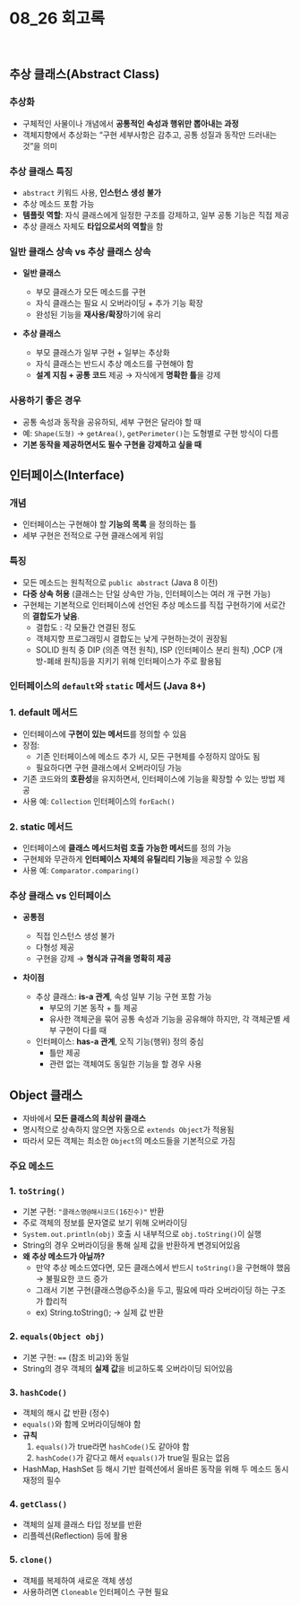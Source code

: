 # 08_26 회고록

<br>

## 추상 클래스(Abstract Class)

### 추상화
- 구체적인 사물이나 개념에서 **공통적인 속성과 행위만 뽑아내는 과정**
- 객체지향에서 추상화는 “구현 세부사항은 감추고, 공통 성질과 동작만 드러내는 것”을 의미

### 추상 클래스 특징
- `abstract` 키워드 사용, **인스턴스 생성 불가**
- 추상 메소드 포함 가능
- **템플릿 역할**: 자식 클래스에게 일정한 구조를 강제하고, 일부 공통 기능은 직접 제공
- 추상 클래스 자체도 **타입으로서의 역할**을 함

### 일반 클래스 상속 vs 추상 클래스 상속
- **일반 클래스**
  - 부모 클래스가 모든 메소드를 구현
  - 자식 클래스는 필요 시 오버라이딩 + 추가 기능 확장
  - 완성된 기능을 **재사용/확장**하기에 유리

- **추상 클래스**
  - 부모 클래스가 일부 구현 + 일부는 추상화
  - 자식 클래스는 반드시 추상 메소드를 구현해야 함
  - **설계 지침 + 공통 코드** 제공 → 자식에게 **명확한 틀**을 강제

### 사용하기 좋은 경우
- 공통 속성과 동작을 공유하되, 세부 구현은 달라야 할 때
- 예: `Shape(도형)` → `getArea()`, `getPerimeter()`는 도형별로 구현 방식이 다름
- **기본 동작을 제공하면서도 필수 구현을 강제하고 싶을 때**


## 인터페이스(Interface)

### 개념
- 인터페이스는 구현해야 할 **기능의 목록** 을 정의하는 틀
- 세부 구현은 전적으로 구현 클래스에게 위임

### 특징
- 모든 메소드는 원칙적으로 `public abstract` (Java 8 이전)
- **다중 상속 허용** (클래스는 단일 상속만 가능, 인터페이스는 여러 개 구현 가능)
- 구현체는 기본적으로 인터페이스에 선언된 추상 메소드를 직접 구현하기에 서로간의 **결합도가 낮음**.
    - 결합도 : 각 모듈간 연결된 정도
    - 객체지향 프로그래밍시 결합도는 낮게 구현하는것이 권장됨
    - SOLID 원칙 중 DIP (의존 역전 원칙), ISP (인터페이스 분리 원칙) ,OCP (개방-폐쇄 원칙)등을 지키기 위해 인터페이스가 주로 활용됨


### 인터페이스의 `default`와 `static` 메서드 (Java 8+)

### 1. default 메서드
- 인터페이스에 **구현이 있는 메서드**를 정의할 수 있음
- 장점:
  - 기존 인터페이스에 메소드 추가 시, 모든 구현체를 수정하지 않아도 됨  
  - 필요하다면 구현 클래스에서 오버라이딩 가능
- 기존 코드와의 **호환성**을 유지하면서, 인터페이스에 기능을 확장할 수 있는 방법 제공
- 사용 예: `Collection` 인터페이스의 `forEach()`

### 2. static 메서드
- 인터페이스에 **클래스 메서드처럼 호출 가능한 메서드**를 정의 가능
- 구현체와 무관하게 **인터페이스 자체의 유틸리티 기능**을 제공할 수 있음
- 사용 예: `Comparator.comparing()`


### 추상 클래스 vs 인터페이스
- **공통점**
  - 직접 인스턴스 생성 불가
  - 다형성 제공
  - 구현을 강제 → **형식과 규격을 명확히 제공**

- **차이점**
  - 추상 클래스: **is-a 관계**, 속성 일부 기능 구현 포함 가능  
    - 부모의 기본 동작 + 틀 제공 
    - 유사한 객체군을 묶어 공통 속성과 기능을 공유해야 하지만, 각 객체군별 세부 구현이 다를 때
  - 인터페이스: **has-a 관계**, 오직 기능(행위) 정의 중심  
    - 틀만 제공
    - 관련 없는 객체여도 동일한 기능을 할 경우 사용


## Object 클래스
- 자바에서 **모든 클래스의 최상위 클래스**  
- 명시적으로 상속하지 않으면 자동으로 `extends Object`가 적용됨  
- 따라서 모든 객체는 최소한 `Object`의 메소드들을 기본적으로 가짐  


### 주요 메소드

### 1. `toString()`
- 기본 구현: `"클래스명@해시코드(16진수)"` 반환
- 주로 객체의 정보를 문자열로 보기 위해 오버라이딩
- `System.out.println(obj)` 호출 시 내부적으로 `obj.toString()`이 실행
- String의 경우 오버라이딩을 통해 실제 값을 반환하게 변경되어있음
- **왜 추상 메소드가 아닐까?**
  - 만약 추상 메소드였다면, 모든 클래스에서 반드시 `toString()`을 구현해야 했음 → 불필요한 코드 증가  
  - 그래서 기본 구현(클래스명@주소)을 두고, 필요에 따라 오버라이딩 하는 구조가 합리적
  - ex) String.toString(); -> 실제 값 반환

### 2. `equals(Object obj)`
- 기본 구현: `==` (참조 비교)와 동일  
- String의 경우 객체의 **실제 값**을 비교하도록 오버라이딩 되어있음


### 3. `hashCode()`
- 객체의 해시 값 반환 (정수)  
- `equals()`와 함께 오버라이딩해야 함  
- **규칙**
  1. `equals()`가 true라면 `hashCode()`도 같아야 함  
  2. `hashCode()`가 같다고 해서 `equals()`가 true일 필요는 없음  
- HashMap, HashSet 등 해시 기반 컬렉션에서 올바른 동작을 위해 두 메소드 동시 재정의 필수  


### 4. `getClass()`
- 객체의 실제 클래스 타입 정보를 반환  
- 리플렉션(Reflection) 등에 활용  

### 5. `clone()`
- 객체를 복제하여 새로운 객체 생성  
- 사용하려면 `Cloneable` 인터페이스 구현 필요  